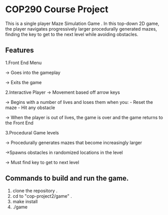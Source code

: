 # COP290 Course Project
This is a single player Maze Simulation Game . In this top-down 2D game, the player navigates progressively larger procedurally generated mazes, finding the key to get to the next level while avoiding obstacles.

## Features
1.Front End Menu
  
  -> Goes into the gameplay
  
  -> Exits the game



2.Interactive Player
  -> Movement based off arrow keys
  
  -> Begins with a number of lives and loses them when you:
      - Reset the maze
      - Hit any obstacle
  
  -> When the player is out of lives, the game is over and the game returns to the Front End


3.Procedural Game levels
  
  -> Procedurally generates mazes that become increasingly larger
  
  ->Spawns obstacles in randomized locations in the level
  
  -> Must find key to get to next level


## Commands to build and run the game.
1. clone the repository .
2. cd to "cop-project2/game" .
3. make install      
4. ./game 
